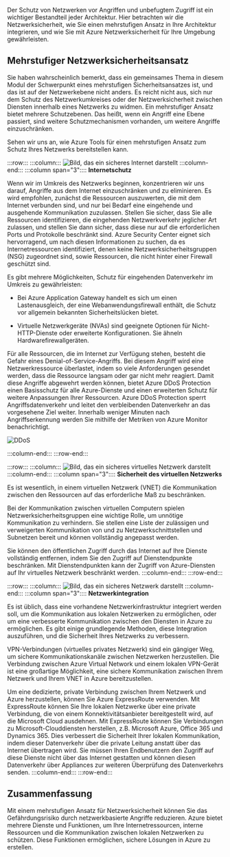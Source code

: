 Der Schutz von Netzwerken vor Angriffen und unbefugtem Zugriff ist ein wichtiger Bestandteil jeder Architektur. Hier betrachten wir die Netzwerksicherheit, wie Sie einen mehrstufigen Ansatz in Ihre Architektur integrieren, und wie Sie mit Azure Netzwerksicherheit für Ihre Umgebung gewährleisten.

## <a name="a-layered-approach-to-network-security"></a>Mehrstufiger Netzwerksicherheitsansatz

Sie haben wahrscheinlich bemerkt, dass ein gemeinsames Thema in diesem Modul der Schwerpunkt eines mehrstufigen Sicherheitsansatzes ist, und das ist auf der Netzwerkebene nicht anders. Es reicht nicht aus, sich nur dem Schutz des Netzwerkumkreises oder der Netzwerksicherheit zwischen Diensten innerhalb eines Netzwerks zu widmen. Ein mehrstufiger Ansatz bietet mehrere Schutzebenen. Das heißt, wenn ein Angriff eine Ebene passiert, sind weitere Schutzmechanismen vorhanden, um weitere Angriffe einzuschränken.

Sehen wir uns an, wie Azure Tools für einen mehrstufigen Ansatz zum Schutz Ihres Netzwerks bereitstellen kann.

:::row:::
  :::column:::
    ![Bild, das ein sicheres Internet darstellt](../media/5-internet-protection.png)
  :::column-end:::
    :::column span="3":::: **Internetschutz**

Wenn wir im Umkreis des Netzwerks beginnen, konzentrieren wir uns darauf, Angriffe aus dem Internet einzuschränken und zu eliminieren. Es wird empfohlen, zunächst die Ressourcen auszuwerten, die mit dem Internet verbunden sind, und nur bei Bedarf eine eingehende und ausgehende Kommunikation zuzulassen. Stellen Sie sicher, dass Sie alle Ressourcen identifizieren, die eingehenden Netzwerkverkehr jeglicher Art zulassen, und stellen Sie dann sicher, dass diese nur auf die erforderlichen Ports und Protokolle beschränkt sind. Azure Security Center eignet sich hervorragend, um nach diesen Informationen zu suchen, da es Internetressourcen identifiziert, denen keine Netzwerksicherheitsgruppen (NSG) zugeordnet sind, sowie Ressourcen, die nicht hinter einer Firewall geschützt sind.

Es gibt mehrere Möglichkeiten, Schutz für eingehenden Datenverkehr im Umkreis zu gewährleisten:

* Bei Azure Application Gateway handelt es sich um einen Lastenausgleich, der eine Webanwendungsfirewall enthält, die Schutz vor allgemein bekannten Sicherheitslücken bietet.

* Virtuelle Netzwerkgeräte (NVAs) sind geeignete Optionen für Nicht-HTTP-Dienste oder erweiterte Konfigurationen. Sie ähneln Hardwarefirewallgeräten.

Für alle Ressourcen, die im Internet zur Verfügung stehen, besteht die Gefahr eines Denial-of-Service-Angriffs. Bei diesem Angriff wird eine Netzwerkressource überlastet, indem so viele Anforderungen gesendet werden, dass die Ressource langsam oder gar nicht mehr reagiert. Damit diese Angriffe abgewehrt werden können, bietet Azure DDoS Protection einen Basisschutz für alle Azure-Dienste und einen erweiterten Schutz für weitere Anpassungen Ihrer Ressourcen. Azure DDoS Protection sperrt Angriffsdatenverkehr und leitet den verbleibenden Datenverkehr an das vorgesehene Ziel weiter. Innerhalb weniger Minuten nach Angriffserkennung werden Sie mithilfe der Metriken von Azure Monitor benachrichtigt.

![DDoS](../media/ddos.png)

 :::column-end:::
:::row-end:::

:::row:::
  :::column:::
    ![Bild, das ein sicheres virtuelles Netzwerk darstellt](../media/5-vnet-security.png)
  :::column-end:::
    :::column span="3":::: **Sicherheit des virtuellen Netzwerks**

Es ist wesentlich, in einem virtuellen Netzwerk (VNET) die Kommunikation zwischen den Ressourcen auf das erforderliche Maß zu beschränken.

Bei der Kommunikation zwischen virtuellen Computern spielen Netzwerksicherheitsgruppen eine wichtige Rolle, um unnötige Kommunikation zu verhindern. Sie stellen eine Liste der zulässigen und verweigerten Kommunikation von und zu Netzwerkschnittstellen und Subnetzen bereit und können vollständig angepasst werden.

Sie können den öffentlichen Zugriff durch das Internet auf Ihre Dienste vollständig entfernen, indem Sie den Zugriff auf Dienstendpunkte beschränken. Mit Dienstendpunkten kann der Zugriff von Azure-Diensten auf Ihr virtuelles Netzwerk beschränkt werden.
 :::column-end:::
:::row-end:::

:::row:::
  :::column:::
    ![Bild, das ein sicheres Netzwerk darstellt](../media/5-network-integration.png)
  :::column-end:::
    :::column span="3":::: **Netzwerkintegration**

Es ist üblich, dass eine vorhandene Netzwerkinfrastruktur integriert werden soll, um die Kommunikation aus lokalen Netzwerken zu ermöglichen, oder um eine verbesserte Kommunikation zwischen den Diensten in Azure zu ermöglichen. Es gibt einige grundlegende Methoden, diese Integration auszuführen, und die Sicherheit Ihres Netzwerks zu verbessern.

VPN-Verbindungen (virtuelles privates Netzwerk) sind ein gängiger Weg, um sichere Kommunikationskanäle zwischen Netzwerken herzustellen. Die Verbindung zwischen Azure Virtual Network und einem lokalen VPN-Gerät ist eine großartige Möglichkeit, eine sichere Kommunikation zwischen Ihrem Netzwerk und Ihrem VNET in Azure bereitzustellen.

Um eine dedizierte, private Verbindung zwischen Ihrem Netzwerk und Azure herzustellen, können Sie Azure ExpressRoute verwenden. Mit ExpressRoute können Sie Ihre lokalen Netzwerke über eine private Verbindung, die von einem Konnektivitätsanbieter bereitgestellt wird, auf die Microsoft Cloud ausdehnen. Mit ExpressRoute können Sie Verbindungen zu Microsoft-Clouddiensten herstellen, z.B. Microsoft Azure, Office 365 und Dynamics 365. Dies verbessert die Sicherheit Ihrer lokalen Kommunikation, indem dieser Datenverkehr über die private Leitung anstatt über das Internet übertragen wird. Sie müssen Ihren Endbenutzern den Zugriff auf diese Dienste nicht über das Internet gestatten und können diesen Datenverkehr über Appliances zur weiteren Überprüfung des Datenverkehrs senden.
 :::column-end:::
:::row-end:::

## <a name="summary"></a>Zusammenfassung

Mit einem mehrstufigen Ansatz für Netzwerksicherheit können Sie das Gefährdungsrisiko durch netzwerkbasierte Angriffe reduzieren. Azure bietet mehrere Dienste und Funktionen, um Ihre Internetressourcen, interne Ressourcen und die Kommunikation zwischen lokalen Netzwerken zu schützen. Diese Funktionen ermöglichen, sichere Lösungen in Azure zu erstellen.